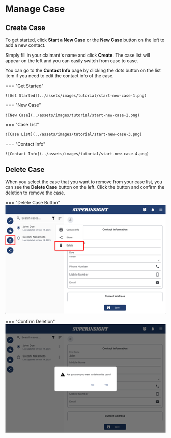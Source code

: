 # Manage Case

## Create Case

To get started, click **Start a New Case** or the **New Case** button on the left to add a new contact.

Simply fill in your claimant's name and click **Create**. The case list will appear on the left and you can easily switch from case to case.

You can go to the **Contact Info** page by clicking the dots button on the list item if you need to edit the contact info of the case.


=== "Get Started"

    ![Get Started](../assets/images/tutorial/start-new-case-1.png)

=== "New Case"

    ![New Case](../assets/images/tutorial/start-new-case-2.png)

=== "Case List"

    ![Case List](../assets/images/tutorial/start-new-case-3.png)

=== "Contact Info"

    ![Contact Info](../assets/images/tutorial/start-new-case-4.png)

## Delete Case

When you select the case that you want to remove from your case list, you can see the **Delete Case** button on the left. Click the button and confirm the deletion to remove the case.

=== "Delete Case Button"
    ![Delete Button](../assets/images/tutorial/delete-contact-1.png)

=== "Confirm Deletion"
    ![Confirm Deletion](../assets/images/tutorial/delete-contact-2.png)